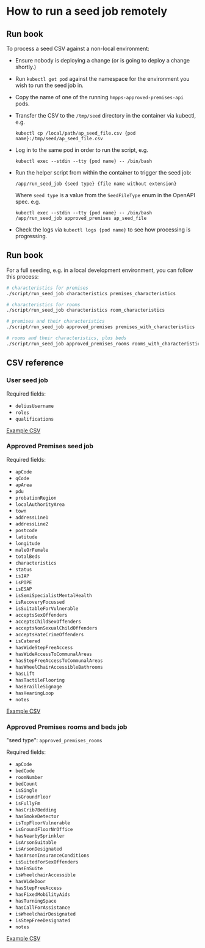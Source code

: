 # How to run a seed job remotely

## Run book

To process a seed CSV against a non-local environment:

- Ensure nobody is deploying a change (or is going to deploy a change shortly.)

- Run `kubectl get pod` against the namespace for the environment you wish to run the seed job in. 

- Copy the name of one of the running `hmpps-approved-premises-api` pods.

- Transfer the CSV to the `/tmp/seed` directory in the container via kubectl, e.g.
  ```
  kubectl cp /local/path/ap_seed_file.csv {pod name}:/tmp/seed/ap_seed_file.csv
  ```

- Log in to the same pod in order to run the script, e.g. 
  ```
  kubectl exec --stdin --tty {pod name} -- /bin/bash
  ```

- Run the helper script from within the container to trigger the seed job:
  ```
  /app/run_seed_job {seed type} {file name without extension}
  ```

  Where `seed type` is a value from the `SeedFileType` enum in the OpenAPI spec.  e.g.
  ```
  kubectl exec --stdin --tty {pod name} -- /bin/bash
  /app/run_seed_job approved_premises ap_seed_file
  ```
  
- Check the logs via `kubectl logs {pod name}` to see how processing is progressing.

## Run book

For a full seeding, e.g. in a local development environment, you can follow this process:

```sh
# characteristics for premises
./script/run_seed_job characteristics premises_characteristics

# characteristics for rooms
./script/run_seed_job characteristics room_characteristics

# premises and their characteristics
./script/run_seed_job approved_premises premises_with_characteristics

# rooms and their characteristics, plus beds
./script/run_seed_job approved_premises_rooms rooms_with_characteristics
```

## CSV reference

### User seed job

Required fields:

- `deliusUsername`
- `roles`
- `qualifications`

[Example CSV](./example_csvs/user_seeding_example.csv)

### Approved Premises seed job

Required fields:

- `apCode`
- `qCode`
- `apArea`
- `pdu`
- `probationRegion`
- `localAuthorityArea`
- `town`
- `addressLine1`
- `addressLine2`
- `postcode`
- `latitude`
- `longitude`
- `maleOrFemale`
- `totalBeds`
- `characteristics`
- `status`
- `isIAP`
- `isPIPE`
- `isESAP`
- `isSemiSpecialistMentalHealth`
- `isRecoveryFocussed`
- `isSuitableForVulnerable`
- `acceptsSexOffenders`
- `acceptsChildSexOffenders`
- `acceptsNonSexualChildOffenders`
- `acceptsHateCrimeOffenders`
- `isCatered`
- `hasWideStepFreeAccess`
- `hasWideAccessToCommunalAreas`
- `hasStepFreeAccessToCommunalAreas`
- `hasWheelChairAccessibleBathrooms`
- `hasLift`
- `hasTactileFlooring`
- `hasBrailleSignage`
- `hasHearingLoop`
- `notes`

[Example CSV](./example_csvs/approved_premises_seeding_example.csv)

### Approved Premises rooms and beds job

"seed type": `approved_premises_rooms`

Required fields:

- `apCode`
- `bedCode`
- `roomNumber`
- `bedCount`
- `isSingle`
- `isGroundFloor`
- `isFullyFm`
- `hasCrib7Bedding`
- `hasSmokeDetector`
- `isTopFloorVulnerable`
- `isGroundFloorNrOffice`
- `hasNearbySprinkler`
- `isArsonSuitable`
- `isArsonDesignated`
- `hasArsonInsuranceConditions`
- `isSuitedForSexOffenders`
- `hasEnSuite`
- `isWheelchairAccessible`
- `hasWideDoor`
- `hasStepFreeAccess`
- `hasFixedMobilityAids`
- `hasTurningSpace`
- `hasCallForAssistance`
- `isWheelchairDesignated`
- `isStepFreeDesignated`
- `notes`
  
[Example CSV](./example_csvs/approved_premises_rooms_seeding_example.csv)